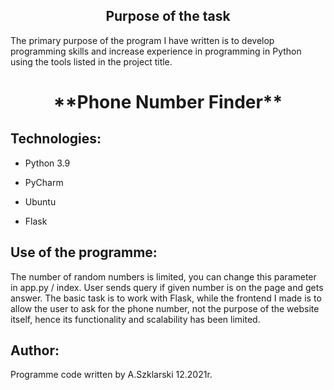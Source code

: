 <h2 align="center">Purpose of the task</h2>
<p> The primary purpose of the program I have written is to develop programming skills and increase experience in programming in Python using the tools listed in the project title. <p>


<h1 align="center">**Phone Number Finder</a>**</h1>  
  
## Technologies:
<ul>
<li><p>Python 3.9</p></li>
<li><p>PyCharm</p></li>
<li><p>Ubuntu</p></li>
<li><p>Flask</p></li>
</ul>

## Use of the programme:
<p>The number of random numbers is limited, you can change this parameter in app.py / index. User sends query if given number is on the page and gets answer. The basic task is to work with Flask, while the frontend I made is to allow the user to ask for the phone number, not the purpose of the website itself, hence its functionality and scalability has been limited.</p>

## Author:
Programme code written by A.Szklarski 12.2021r.

